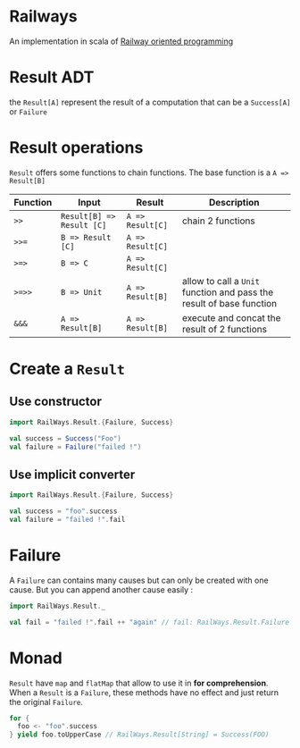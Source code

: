 # Railways

An implementation in scala of [Railway oriented programming](https://fsharpforfunandprofit.com/posts/recipe-part2/)

# Result ADT

the `Result[A]` represent the result of a computation that can be a `Success[A]` or `Failure`

# Result operations

`Result` offers some functions to chain functions. The base function is a `A => Result[B]`

| Function |           Input           |      Result      |                             Description                              |
|----------|---------------------------|------------------|----------------------------------------------------------------------|
| `>>`     | `Result[B] => Result [C]` | `A => Result[C]` | chain 2 functions                                                    |
| `>>=`    | `B => Result [C]`         | `A => Result[C]` |                                                                      |
| `>=>`    | `B => C`                  | `A => Result[C]` |                                                                      |
| `>=>>`   | `B => Unit`               | `A => Result[B]` | allow to call a `Unit` function and pass the result of base function |
| `&&&`    | `A => Result[B]`          | `A => Result[B]` | execute and concat the result of 2 functions                                                                     |

# Create a `Result`

## Use constructor

```scala
import RailWays.Result.{Failure, Success}

val success = Success("Foo")
val failure = Failure("failed !")
```

## Use implicit converter

```scala
import RailWays.Result.{Failure, Success}

val success = "foo".success
val failure = "failed !".fail
```

# Failure 

A `Failure` can contains many causes but can only be created with one cause. But you can append another cause easily : 

```scala
import RailWays.Result._

val fail = "failed !".fail ++ "again" // fail: RailWays.Result.Failure = Failure(failed !,again)
```

# Monad

`Result` have `map` and `flatMap` that allow to use it in __for comprehension__. When a `Result` is a `Failure`, these methods have no effect and just return the original `Failure`.

```scala
for {
  foo <- "foo".success
} yield foo.toUpperCase // RailWays.Result[String] = Success(FOO)
```
